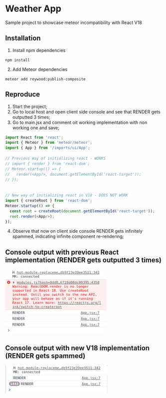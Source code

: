 
# Weather App

Sample project to showcase meteor incompatibility with React V18
## Installation

1) Install npm dependencies

```
npm install
```
2) Add Meteor dependencies
```
meteor add reywood:publish-composite 
```
    
## Reproduce

1) Start the project;
2) Go to local host and open client side console and see that RENDER gets outputted 3 times;
3) Go to main.jsx and comment oit working implementation with non working one and save;
```js
import React from 'react';
import { Meteor } from 'meteor/meteor';
import { App } from '/imports/ui/App';

// Previous Way of initializing react - WORKS
// import { render } from 'react-dom';
// Meteor.startup(() => {
//   render(<App/>, document.getElementById('react-target'));
// });


// New way of initializing react in V18 - DOES NOT WORK
import { createRoot } from 'react-dom';
Meteor.startup(() => {
  const root = createRoot(document.getElementById('react-target'));
  root.render(<App/>);
});
```

4) Observe that now on client side console RENDER gets infinitely spammed, indicating infinite component re-rendering;

## Console output with previous React implementation (RENDER gets outputted 3 times)
![Alt text](readmeAssets/working.png?raw=true "Working")

## Console output with new V18 implementation (RENDER gets spammed)
![Alt text](readmeAssets/not_working.png?raw=true "Not Working")
